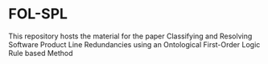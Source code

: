 # FOL-SPL
This repository hosts the material for the paper Classifying and Resolving Software Product Line Redundancies using an Ontological First-Order Logic Rule based Method
